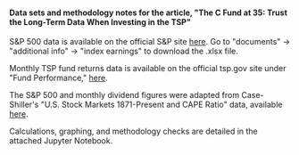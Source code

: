 #### Data sets and methodology notes for the article, "The C Fund at 35: Trust the Long-Term Data When Investing in the TSP"

S&P 500 data is available on the official S&P site [here](https://www.spglobal.com/spdji/en/indices/equity/sp-500/#overview). Go to "documents" -> "additional info" -> "index earnings" to download the .xlsx file. 

Monthly TSP fund returns data is available on the official tsp.gov site under "Fund Performance," [here](https://www.tsp.gov/fund-performance/). 

The S&P 500 and monthly dividend figures were adapted from Case-Shiller's "U.S. Stock Markets 1871-Present and CAPE Ratio" data, available [here](http://www.econ.yale.edu/~shiller/data.htm). 

Calculations, graphing, and methodology checks are detailed in the attached Jupyter Notebook. 
